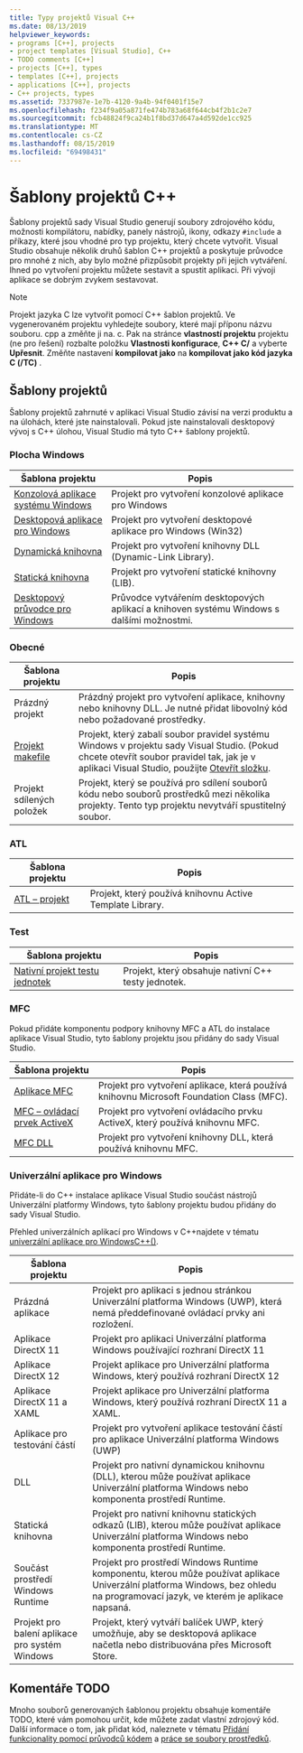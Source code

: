 ```yaml
---
title: Typy projektů Visual C++
ms.date: 08/13/2019
helpviewer_keywords:
- programs [C++], projects
- project templates [Visual Studio], C++
- TODO comments [C++]
- projects [C++], types
- templates [C++], projects
- applications [C++], projects
- C++ projects, types
ms.assetid: 7337987e-1e7b-4120-9a4b-94f0401f15e7
ms.openlocfilehash: f234f9a05a871fe474b783a68f644cb4f2b1c2e7
ms.sourcegitcommit: fcb48824f9ca24b1f8bd37d647a4d592de1cc925
ms.translationtype: MT
ms.contentlocale: cs-CZ
ms.lasthandoff: 08/15/2019
ms.locfileid: "69498431"
---
```

# <a name="c-project-templates"></a>Šablony projektů C++

Šablony projektů sady Visual Studio generují soubory zdrojového kódu, možnosti kompilátoru, nabídky, panely nástrojů, ikony, odkazy `#include` a příkazy, které jsou vhodné pro typ projektu, který chcete vytvořit. Visual Studio obsahuje několik druhů šablon C++ projektů a poskytuje průvodce pro mnohé z nich, aby bylo možné přizpůsobit projekty při jejich vytváření. Ihned po vytvoření projektu můžete sestavit a spustit aplikaci. Při vývoji aplikace se dobrým zvykem sestavovat.

> [!NOTE]
> Projekt jazyka C lze vytvořit pomocí C++ šablon projektů. Ve vygenerovaném projektu vyhledejte soubory, které mají příponu názvu souboru. cpp a změňte ji na. c. Pak na stránce **vlastností projektu** projektu (ne pro řešení) rozbalte položku **Vlastnosti konfigurace**, **C++ C/** a vyberte **Upřesnit**. Změňte nastavení **kompilovat jako** na **kompilovat jako kód jazyka C (/TC)** .

## <a name="project-templates"></a>Šablony projektů

Šablony projektů zahrnuté v aplikaci Visual Studio závisí na verzi produktu a na úlohách, které jste nainstalovali. Pokud jste nainstalovali desktopový vývoj s C++ úlohou, Visual Studio má tyto C++ šablony projektů.

### <a name="windows-desktop"></a>Plocha Windows

|Šablona projektu|Popis|
|----------------------|-----------------------------|
|[Konzolová aplikace systému Windows](../../windows/creating-a-console-application.md)|Projekt pro vytvoření konzolové aplikace pro Windows|
|[Desktopová aplikace pro Windows](../../windows/walkthrough-creating-windows-desktop-applications-cpp.md)|Projekt pro vytvoření desktopové aplikace pro Windows (Win32)|
|[Dynamická knihovna](../walkthrough-creating-and-using-a-dynamic-link-library-cpp.md)|Projekt pro vytvoření knihovny DLL (Dynamic-Link Library).|
|[Statická knihovna](../../windows/walkthrough-creating-and-using-a-static-library-cpp.md)|Projekt pro vytvoření statické knihovny (LIB).|
|[Desktopový průvodce pro Windows](../../windows/windows-desktop-wizard.md)|Průvodce vytvářením desktopových aplikací a knihoven systému Windows s dalšími možnostmi.|

### <a name="general"></a>Obecné

|Šablona projektu|Popis|
|----------------------|-----------------------------|
|Prázdný projekt|Prázdný projekt pro vytvoření aplikace, knihovny nebo knihovny DLL. Je nutné přidat libovolný kód nebo požadované prostředky.|
|[Projekt makefile](creating-a-makefile-project.md)|Projekt, který zabalí soubor pravidel systému Windows v projektu sady Visual Studio. (Pokud chcete otevřít soubor pravidel tak, jak je v aplikaci Visual Studio, použijte [Otevřít složku](../open-folder-projects-cpp.md).|
|Projekt sdílených položek|Projekt, který se používá pro sdílení souborů kódu nebo souborů prostředků mezi několika projekty. Tento typ projektu nevytváří spustitelný soubor.|

### <a name="atl"></a>ATL

|Šablona projektu|Popis|
|----------------------|-----------------------------|
|[ATL – projekt](../../atl/reference/creating-an-atl-project.md)|Projekt, který používá knihovnu Active Template Library.|

### <a name="test"></a>Test

|Šablona projektu|Popis|
|----------------------|-----------------------------|
|[Nativní projekt testu jednotek](/visualstudio/test/writing-unit-tests-for-c-cpp-with-the-microsoft-unit-testing-framework-for-cpp)|Projekt, který obsahuje nativní C++ testy jednotek.|

### <a name="mfc"></a>MFC

Pokud přidáte komponentu podpory knihovny MFC a ATL do instalace aplikace Visual Studio, tyto šablony projektu jsou přidány do sady Visual Studio.

|Šablona projektu|Popis|
|----------------------|-----------------------------|
|[Aplikace MFC](../../mfc/reference/creating-an-mfc-application.md)|Projekt pro vytvoření aplikace, která používá knihovnu Microsoft Foundation Class (MFC).|
|[MFC – ovládací prvek ActiveX](../../mfc/reference/creating-an-mfc-activex-control.md)|Projekt pro vytvoření ovládacího prvku ActiveX, který používá knihovnu MFC.|
|[MFC DLL](../../mfc/reference/creating-an-mfc-dll-project.md)|Projekt pro vytvoření knihovny DLL, která používá knihovnu MFC.|

### <a name="windows-universal-apps"></a>Univerzální aplikace pro Windows

Přidáte-li do C++ instalace aplikace Visual Studio součást nástrojů Univerzální platformy Windows, tyto šablony projektu budou přidány do sady Visual Studio.

Přehled univerzálních aplikací pro Windows v C++najdete v tématu [univerzální aplikace pro WindowsC++()](../../cppcx/universal-windows-apps-cpp.md).

|Šablona projektu|Popis|
|----------------------|-----------------------------|
|Prázdná aplikace|Projekt pro aplikaci s jednou stránkou Univerzální platforma Windows (UWP), která nemá předdefinované ovládací prvky ani rozložení.|
|Aplikace DirectX 11|Projekt pro aplikaci Univerzální platforma Windows používající rozhraní DirectX 11|
|Aplikace DirectX 12|Projekt aplikace pro Univerzální platforma Windows, který používá rozhraní DirectX 12|
|Aplikace DirectX 11 a XAML|Projekt aplikace pro Univerzální platforma Windows, který používá rozhraní DirectX 11 a XAML.|
|Aplikace pro testování částí|Projekt pro vytvoření aplikace testování částí pro aplikace Univerzální platforma Windows (UWP)|
|DLL|Projekt pro nativní dynamickou knihovnu (DLL), kterou může používat aplikace Univerzální platforma Windows nebo komponenta prostředí Runtime.|
|Statická knihovna|Projekt pro nativní knihovnu statických odkazů (LIB), kterou může používat aplikace Univerzální platforma Windows nebo komponenta prostředí Runtime.|
|Součást prostředí Windows Runtime|Projekt pro prostředí Windows Runtime komponentu, kterou může používat aplikace Univerzální platforma Windows, bez ohledu na programovací jazyk, ve kterém je aplikace napsaná.|
|Projekt pro balení aplikace pro systém Windows|Projekt, který vytváří balíček UWP, který umožňuje, aby se desktopová aplikace načetla nebo distribuována přes Microsoft Store.|

## <a name="todo-comments"></a>Komentáře TODO

Mnoho souborů generovaných šablonou projektu obsahuje komentáře TODO, které vám pomohou určit, kde můžete zadat vlastní zdrojový kód. Další informace o tom, jak přidat kód, naleznete v tématu [Přidání funkcionality pomocí průvodců kódem](../../ide/adding-functionality-with-code-wizards-cpp.md) a [práce se soubory prostředků](../../windows/working-with-resource-files.md).


